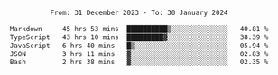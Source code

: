 <div align="center">
<p style="text-align: center;">
<!--START_SECTION:waka-->

```txt
From: 31 December 2023 - To: 30 January 2024

Markdown     45 hrs 53 mins  ██████████▒░░░░░░░░░░░░░░   40.81 %
TypeScript   43 hrs 10 mins  █████████▓░░░░░░░░░░░░░░░   38.39 %
JavaScript   6 hrs 40 mins   █▒░░░░░░░░░░░░░░░░░░░░░░░   05.94 %
JSON         3 hrs 11 mins   ▓░░░░░░░░░░░░░░░░░░░░░░░░   02.83 %
Bash         2 hrs 38 mins   ▓░░░░░░░░░░░░░░░░░░░░░░░░   02.35 %
```

<!--END_SECTION:waka-->
</p>
</div>
